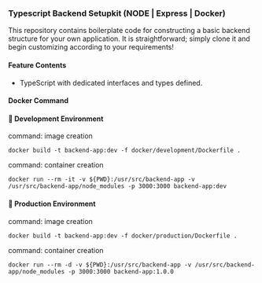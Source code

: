 ### Typescript Backend Setupkit (NODE | Express | Docker)

This repository contains boilerplate code for constructing a basic backend structure for your own application. It is straightforward; simply clone it and begin customizing according to your requirements!

#### Feature Contents

- TypeScript with dedicated interfaces and types defined.

#### Docker Command

#### 📌 Development Environment

command: image creation

```
docker build -t backend-app:dev -f docker/development/Dockerfile .
```

command: container creation

```
docker run --rm -it -v ${PWD}:/usr/src/backend-app -v /usr/src/backend-app/node_modules -p 3000:3000 backend-app:dev
```

#### 📌 Production Environment

command: image creation

```
docker build -t backend-app:dev -f docker/production/Dockerfile .
```

command: container creation

```
docker run --rm -d -v ${PWD}:/usr/src/backend-app -v /usr/src/backend-app/node_modules -p 3000:3000 backend-app:1.0.0
```
